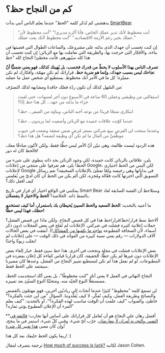 كم من النجاح حظ؟
===============
يدهشني كم تُذكر كلمة "الحظ" عندما يعلم الناس أنني بدأت [SmartBear](http://smartbear.com/).

> "أنت محظوظ لأنك تدير عملك الخاص، فأنا أكره مديري!"
> "أنت محظوظ لأن عملك بخير رغم الأزمة الاقتصادية."
> "أنت محظوظ لأنك بعت عملك."

إن كنت تحسب أن جهدك الذي بذلته على مشروعك، والساعات الطوال التي قضيتها في بناءه، والأفكار التي خرجت بها، والطريقة التي تعاملت بها مع الزبائن؛ إن كنت تحسب أن هذا كله سيُبهرهم، فأنت مخطئ! النجاح كله "حظ

**تصرف الناس بهذا الأسلوب لا يحطّ من قدرك فحسب، بل يُهينك كذلك، فهو يعني ضمنيًّا أنّ نجاحك ليس بسبب جهدك، وإنما هو ضربة حظ.** قراراتك لم تكن مهمّة، وأفكارك لم تكن مميّزة؛ كل ما في الأمر أنك محظوظ. يستطيع أي شخص عمل ما عملته.

من السّهل كذلك أن تكون ردّة فعلك حاقدةً ومشابهة لذلك التصرّف:

> استقالتي من وظيفتي وعملي 60 ساعة في الأسبوع دون أجر لسنوات، حتى لقيت جزاء ما بذلته من جهد... كل هذا _حظ_ إذًا؟
>
> ابتكاري منتجًا فريدًا من نوعه أحبه الناس، وبناؤه من الصفر... _حظ_؟
>
> عندما كوّنت علاقات حميدة مع الزبائن وأصغيت لما يريدون... _حظ_؟
>
> وعندما سنحت لي الفرص ببيع شركتي بسعر مُرضٍ ضمن صفقة وضعت في جيوب موظّفيَّ من المال ما لم تكن أي وظيفة لتضعه؟ هل هذا _حظ_؟

هذه الردود ليست ظالمة، وهي تبيّن أنّ الأمر ليس _حظًّا_ فقط، ولكن لأكون صادقًا معك، فالحظ كان له دور!

بلى، علاقاتي بالزبائن كانت حميدة، لكن وجود الزبائن بحد ذاته ينطوي على شيء من الحظ! بلى، هم تعرفوا على منتجي من إعلانات Google، لكن أليس من الحظ اختياري لإعلانات Google في بداياتها وهي رخيصة ولمّا تمتلئ بالإعلانات السخيفة؟ نعم رسائل التسويق الّتي اخترتها كانت فعّالة ومُجزة، لكن ألم يكن من الحظ أن كان لديّ من يُعلمني كيف أفعل ذلك؟

يمكنني في الواقع اختيار أي قرار في تاريخ Smart Bear وستلاحظ أن القصة السابقة تُعاد بالنمط ذاته. الخلاصة؟ **الحظ والاختيار لا ينفصلان.**

ما أعنيه بالتحديد: **الحظ السعيد والحظ السيئ يُحيطان بك باستمرار، أما كيف تستخدم حظك، فهذا ليس حظًّا!**

ألاحظ نمط قرار/حظ/قرار/حظ هذا في كل قصص النجاح. ولكن ماذا عن قصص الفشل؟ حملات إعلانية كثيرة فشلت في شركتي. الإعلانات لم تُفلح في بعض المجلات (دون ذكر أسماء، لأن الصحافة المطبوعة [تواجه ما يكفيها من المشاكل](http://www.boston.com/business/technology/articles/2009/03/24/news_media_chiefs_finding_new_revenue_a_challenge/)!). أنفقت في بعض الحالات آلاف الدولارات — رقم يعني نسبة كبيرة من العوائد في ذلك الوقت — على إعلانات لم تجلب زبونًا واحدًا!

بعض الإعلانات فشلت في مجلة ونجحت في آخرى. هذا حظ سيئ فقط. خيار إلغاء بعض الإعلانات دون غيرها لم يكن حظًّا. الحقيقة، كان قرارنا قياس كفاءة كل إعلان بمفرده في المطبوعات. لو لم نفعل هذا لم نكن لنستطيع تمييز النجاح من الفشل، وعندها كان مصيرنا سيعتمد على الحظ فقط.

النجاح النهائي في العمل لا يعني أنك "كنت محظوظًا"، بل يعني أنّك _استخدمت_ الحظ، مسستغلًّا النوع الجيّد منه، ومتجنّبًا النوع السيّئ بعد تمييزه.

لن تسمعَ كلمة "محظوظ" كثيرًا عندما أتحدّث إلى رياديّين آخرين، فهم مهتمّون بالقصص والنصائح وطريقة العمل، وكيف نُفكّر، لا كيف يُقلّدوننا. السؤال "من أين جئت بالفكرة؟" خاطئ، والصواب "كيف علمت أن الوقت مناسب لهذه الفكرة؟"، أو بالتحديد: "كيف يعلم المرء أن الإعلان المطبوع يؤتي ثماره؟"

**أفضل رهان على النجاح هو أن تُعامل كل قراراتك على أساس أنها تجارب؛ [فالثقة في النفس والتجربة أمران لا يتعارضان](http://blog.asmartbear.com/blog/strong-opinions-somewhat-weakly-held.html). جرّب أيّ شيء، وقِس كلّ شيء، استمر في ما ينجح، وإن كان معنى [هذا تغيير كل شيء](http://blog.asmartbear.com/blog/your-idea-sucks-now-go-do-it-anyway.html)!

ربما يكون الحظ حليفك بعد كل هذا! :)

ترجمة بتصرف لمقال [How much of success is luck?](http://blog.asmartbear.com/how-much-of-success-is-luck.html) لكاتبه Jason Cohen.

